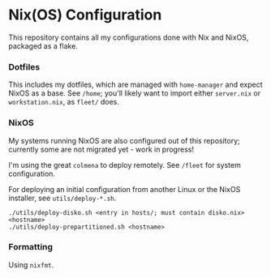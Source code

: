 # Nix(OS) Configuration
This repository contains all my configurations done with Nix and NixOS,
packaged as a flake.

### Dotfiles
This includes my dotfiles, which are managed with `home-manager` and expect
NixOS as a base. See `/home`; you'll likely want to import
either `server.nix` or `workstation.nix`, as `fleet/` does.

### NixOS
My systems running NixOS are also configured out of this repository; currently
some are not migrated yet - work in progress!

I'm using the great `colmena` to deploy remotely. See `/fleet` for system
configuration.

For deploying an initial configuration from another Linux or the NixOS
installer, see `utils/deploy-*.sh`.

```
./utils/deploy-disko.sh <entry in hosts/; must contain disko.nix> <hostname>
./utils/deploy-prepartitioned.sh <hostname>
```

### Formatting
Using `nixfmt`.
